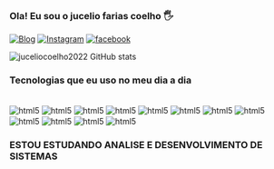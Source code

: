 ### Ola! Eu sou o jucelio farias coelho 🖐️

[![Blog](https://img.shields.io/badge/LinkedIn-0077B5?style=for-the-badge&logo=linkedin&logoColor=white)](https://www.linkedin.com/in/jucelio-desenvolvedor-sistema)
[![Instagram](https://img.shields.io/badge/Instagram-E4405F?style=for-the-badge&logo=instagram&logoColor=white)](https://www.instagram.com/coelhojuceliofarias)
[![facebook](https://img.shields.io/badge/Facebook-1877F2?style=for-the-badge&logo=facebook&logoColor=white)](https://www.facebook.com/juceliocoelho2022)

![juceliocoelho2022 GitHub stats](https://github-readme-stats.vercel.app/api?username=juceliocoelho2022&show_icons=true&theme=onedark)

### Tecnologias que eu uso no meu dia a dia 

<div style="display: inline-block"><br/>
  <img align="center" alt="html5" src="https://img.shields.io/badge/HTML5-E34F26?style=for-the-badge&logo=html5&logoColor=white"/>
 <img align="center" alt="html5" src="https://img.shields.io/badge/CSS3-1572B6?style=for-the-badge&logo=css3&logoColor=white"/>
  <img align="center" alt="html5" src="https://img.shields.io/badge/.NET-5C2D91?style=for-the-badge&logo=.net&logoColor=white "/>
   <img align="center" alt="html5" src="https://img.shields.io/badge/C%23-239120?style=for-the-badge&logo=c-sharp&logoColor=white "/>
    <img align="center" alt="html5" src="https://img.shields.io/badge/Node.js-43853D?style=for-the-badge&logo=node.js&logoColor=white "/>
     <img align="center" alt="html5" src="https://img.shields.io/badge/JavaScript-323330?style=for-the-badge&logo=javascript&logoColor=F7DF1E"/>
      <img align="center" alt="html5" src="https://img.shields.io/badge/Java-ED8B00?style=for-the-badge&logo=java&logoColor=white "/>
       <img align="center" alt="html5" src="https://img.shields.io/badge/Kotlin-0095D5?&style=for-the-badge&logo=kotlin&logoColor=white "/>
        <img align="center" alt="html5" src="https://img.shields.io/badge/MySQL-00000F?style=for-the-badge&logo=mysql&logoColor=white"/>
         <img align="center" alt="html5" src="https://img.shields.io/badge/Android-3DDC84?style=for-the-badge&logo=android&logoColor=white "/>
          <img align="center" alt="html5" src="https://img.shields.io/badge/Windows-0078D6?style=for-the-badge&logo=windows&logoColor=white "/>
           <img align="center" alt="html5" src="https://img.shields.io/badge/React_Native-20232A?style=for-the-badge&logo=react&logoColor=61DAFB"/>
</div>

### ESTOU ESTUDANDO  ANALISE E DESENVOLVIMENTO DE SISTEMAS 
